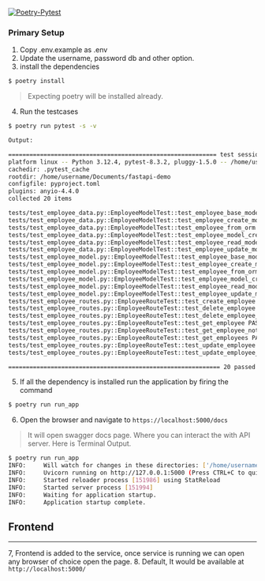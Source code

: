 [![Poetry-Pytest](https://github.com/rajendrakumaryadav/fastapi-employee-record/actions/workflows/poetry-pytest-test.yml/badge.svg)](https://github.com/rajendrakumaryadav/fastapi-employee-record/actions/workflows/poetry-pytest-test.yml)
### Primary Setup
1. Copy .env.example as .env
2. Update the username, password db and other option.
3. install the dependencies
```bash
$ poetry install
```
> Expecting poetry will be installed already.
4. Run the testcases
```bash
$ poetry run pytest -s -v

Output:

=========================================================== test session starts ============================================================
platform linux -- Python 3.12.4, pytest-8.3.2, pluggy-1.5.0 -- /home/username/.cache/pypoetry/virtualenvs/fastapi-demo-c0ss8YTM-py3.12/bin/python
cachedir: .pytest_cache
rootdir: /home/username/Documents/fastapi-demo
configfile: pyproject.toml
plugins: anyio-4.4.0
collected 20 items

tests/test_employee_data.py::EmployeeModelTest::test_employee_base_model_creation PASSED
tests/test_employee_data.py::EmployeeModelTest::test_employee_create_model_creation PASSED
tests/test_employee_data.py::EmployeeModelTest::test_employee_from_orm PASSED
tests/test_employee_data.py::EmployeeModelTest::test_employee_model_creation PASSED
tests/test_employee_data.py::EmployeeModelTest::test_employee_read_model_creation PASSED
tests/test_employee_data.py::EmployeeModelTest::test_employee_update_model_creation PASSED
tests/test_employee_model.py::EmployeeModelTest::test_employee_base_model_creation PASSED
tests/test_employee_model.py::EmployeeModelTest::test_employee_create_model_creation PASSED
tests/test_employee_model.py::EmployeeModelTest::test_employee_from_orm PASSED
tests/test_employee_model.py::EmployeeModelTest::test_employee_model_creation PASSED
tests/test_employee_model.py::EmployeeModelTest::test_employee_read_model_creation PASSED
tests/test_employee_model.py::EmployeeModelTest::test_employee_update_model_creation PASSED
tests/test_employee_routes.py::EmployeeRouteTest::test_create_employee PASSED
tests/test_employee_routes.py::EmployeeRouteTest::test_delete_employee PASSED
tests/test_employee_routes.py::EmployeeRouteTest::test_delete_employee_not_found PASSED
tests/test_employee_routes.py::EmployeeRouteTest::test_get_employee PASSED
tests/test_employee_routes.py::EmployeeRouteTest::test_get_employee_not_found PASSED
tests/test_employee_routes.py::EmployeeRouteTest::test_get_employees PASSED
tests/test_employee_routes.py::EmployeeRouteTest::test_update_employee PASSED
tests/test_employee_routes.py::EmployeeRouteTest::test_update_employee_not_found PASSED

============================================================ 20 passed in 1.72s ============================================================
```
5. If all the dependency is installed run the application by firing the command
```bash
$ poetry run run_app
```

6. Open the browser and navigate to `https://localhost:5000/docs`
> It will open swagger docs page. Where you can interact the with API server. Here is Terminal Output.
```bash
$ poetry run run_app
INFO:     Will watch for changes in these directories: ['/home/username/Documents/fastapi-demo']
INFO:     Uvicorn running on http://127.0.0.1:5000 (Press CTRL+C to quit)
INFO:     Started reloader process [151986] using StatReload
INFO:     Started server process [151994]
INFO:     Waiting for application startup.
INFO:     Application startup complete.
```
## Frontend
---
7, Frontend is added to the service, once service is running we can open any browser of choice open the page.
8. Default, It would be available at `http://localhost:5000/`
